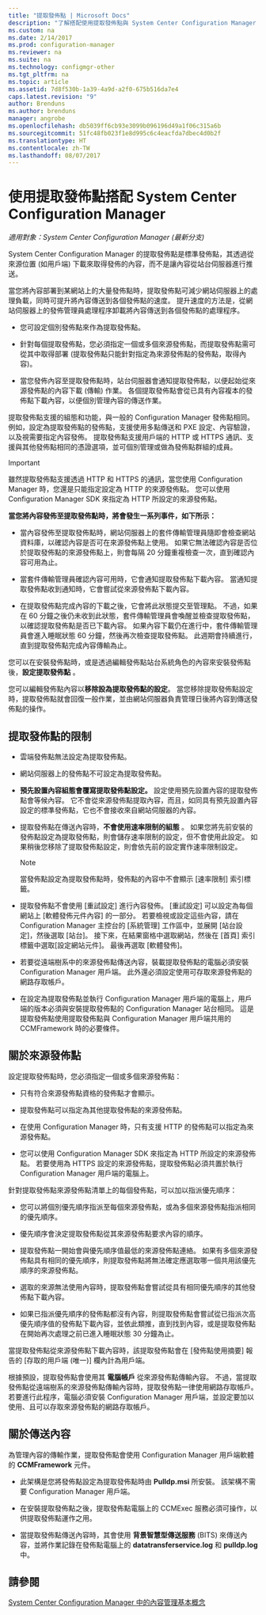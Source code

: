 ```yaml
---
title: "提取發佈點 | Microsoft Docs"
description: "了解搭配使用提取發佈點與 System Center Configuration Manager 的設定和限制。"
ms.custom: na
ms.date: 2/14/2017
ms.prod: configuration-manager
ms.reviewer: na
ms.suite: na
ms.technology: configmgr-other
ms.tgt_pltfrm: na
ms.topic: article
ms.assetid: 7d8f530b-1a39-4a9d-a2f0-675b516da7e4
caps.latest.revision: "9"
author: Brenduns
ms.author: brenduns
manager: angrobe
ms.openlocfilehash: db5039ff6cb93e3099b096196d49a1f06c315a6b
ms.sourcegitcommit: 51fc48fb023f1e8d995c6c4eacfda7dbec4d0b2f
ms.translationtype: HT
ms.contentlocale: zh-TW
ms.lasthandoff: 08/07/2017
---
```

# <a name="use-a-pull-distribution-point-with-system-center-configuration-manager"></a>使用提取發佈點搭配 System Center Configuration Manager

*適用對象：System Center Configuration Manager (最新分支)*


System Center Configuration Manager 的提取發佈點是標準發佈點，其透過從來源位置 (如用戶端) 下載來取得發佈的內容，而不是讓內容從站台伺服器進行推送。  

 當您將內容部署到某網站上的大量發佈點時，提取發佈點可減少網站伺服器上的處理負載，同時可提升將內容傳送到各個發佈點的速度。 提升速度的方法是，從網站伺服器上的發佈管理員處理程序卸載將內容傳送到各個發佈點的處理程序。  

-   您可設定個別發佈點來作為提取發佈點。  

-   針對每個提取發佈點，您必須指定一個或多個來源發佈點，而提取發佈點需可從其中取得部署 (提取發佈點只能針對指定為來源發佈點的發佈點，取得內容)。  

-   當您發佈內容至提取發佈點時，站台伺服器會通知提取發佈點，以便起始從來源發佈點的內容下載 (傳輸) 作業。 各個提取發佈點會從已具有內容複本的發佈點下載內容，以便個別管理內容的傳送作業。  

提取發佈點支援的組態和功能，與一般的 Configuration Manager 發佈點相同。 例如，設定為提取發佈點的發佈點，支援使用多點傳送和 PXE 設定、內容驗證，以及視需要指定內容發佈。 提取發佈點支援用戶端的 HTTP 或 HTTPS 通訊、支援與其他發佈點相同的憑證選項，並可個別管理或做為發佈點群組的成員。  

> [!IMPORTANT]
> 雖然提取發佈點支援透過 HTTP 和 HTTPS 的通訊，當您使用 Configuration Manager 時，您還是只能指定設定為 HTTP 的來源發佈點。 您可以使用 Configuration Manager SDK 來指定為 HTTP 所設定的來源發佈點。  

 **當您將內容發佈至提取發佈點時，將會發生一系列事件，如下所示：**  

-   當內容發佈至提取發佈點時，網站伺服器上的套件傳輸管理員隨即會檢查網站資料庫，以確認內容是否可在來源發佈點上使用。 如果它無法確認內容是否位於提取發佈點的來源發佈點上，則會每隔 20 分鐘重複檢查一次，直到確認內容可用為止。  

-   當套件傳輸管理員確認內容可用時，它會通知提取發佈點下載內容。 當通知提取發佈點收到通知時，它會嘗試從來源發佈點下載內容。  

-   在提取發佈點完成內容的下載之後，它會將此狀態提交至管理點。 不過，如果在 60 分鐘之後仍未收到此狀態，套件傳輸管理員會喚醒並檢查提取發佈點，以確認提取發佈點是否已下載內容。 如果內容下載仍在進行中，套件傳輸管理員會進入睡眠狀態 60 分鐘，然後再次檢查提取發佈點。 此週期會持續進行，直到提取發佈點完成內容傳輸為止。  

您可以在安裝發佈點時，或是透過編輯發佈點站台系統角色的內容來安裝發佈點後，**設定提取發佈點** 。  

您可以編輯發佈點內容以**移除設為提取發佈點的設定**。 當您移除提取發佈點設定時，提取發佈點就會回復一般作業，並由網站伺服器負責管理日後將內容到傳送發佈點的操作。  

## <a name="limitations-for-pull-distribution-points"></a>提取發佈點的限制  

-   雲端發佈點無法設定為提取發佈點。  

-   網站伺服器上的發佈點不可設定為提取發佈點。  

-   **預先設置內容組態會覆寫提取發佈點設定。** 設定使用預先設置內容的提取發佈點會等候內容。 它不會從來源發佈點提取內容，而且，如同具有預先設置內容設定的標準發佈點，它也不會接收來自網站伺服器的內容。  

-   提取發佈點在傳送內容時，**不會使用速率限制的組態** 。 如果您將先前安裝的發佈點設定為提取發佈點，則會儲存速率限制的設定，但不會使用此設定。 如果稍後您移除了提取發佈點設定，則會依先前的設定實作速率限制設定。  

    > [!NOTE]  
    >  當發佈點設定為提取發佈點時，發佈點的內容中不會顯示 [速率限制]  索引標籤。  

-   提取發佈點不會使用 [重試設定]  進行內容發佈。 [重試設定] 可以設定為每個網站上 [軟體發佈元件內容]  的一部分。 若要檢視或設定這些內容，請在 Configuration Manager 主控台的 [系統管理] 工作區中，並展開 [站台設定]，然後選取 [站台]。 接下來，在結果窗格中選取網站，然後在 [首頁] 索引標籤中選取[設定網站元件]。 最後再選取 [軟體發佈]。  

-   若要從遠端樹系中的來源發佈點傳送內容，裝載提取發佈點的電腦必須安裝 Configuration Manager 用戶端。 此外還必須設定使用可存取來源發佈點的網路存取帳戶。  

-   在設定為提取發佈點並執行 Configuration Manager 用戶端的電腦上，用戶端的版本必須與安裝提取發佈點的 Configuration Manager 站台相同。 這是提取發佈點使用提取發佈點與 Configuration Manager 用戶端共用的 CCMFramework 時的必要條件。  

## <a name="about-source-distribution-points"></a>關於來源發佈點  
 設定提取發佈點時，您必須指定一個或多個來源發佈點：  

-   只有符合來源發佈點資格的發佈點才會顯示。  

-   提取發佈點可以指定為其他提取發佈點的來源發佈點。  

-   在使用 Configuration Manager 時，只有支援 HTTP 的發佈點可以指定為來源發佈點。  

-   您可以使用 Configuration Manager SDK 來指定為 HTTP 所設定的來源發佈點。 若要使用為 HTTPS 設定的來源發佈點，提取發佈點必須共置於執行 Configuration Manager 用戶端的電腦上。  

針對提取發佈點來源發佈點清單上的每個發佈點，可以加以指派優先順序：  

-   您可以將個別優先順序指派至每個來源發佈點，或為多個來源發佈點指派相同的優先順序。  

-   優先順序會決定提取發佈點從其來源發佈點要求內容的順序。  

-   提取發佈點一開始會與優先順序值最低的來源發佈點連絡。  如果有多個來源發佈點具有相同的優先順序，則提取發佈點將無法確定應選取哪一個共用該優先順序的來源發佈點。  

-   選取的來源無法使用內容時，提取發佈點會嘗試從具有相同優先順序的其他發佈點下載內容。  

-   如果已指派優先順序的發佈點都沒有內容，則提取發佈點會嘗試從已指派次高優先順序值的發佈點下載內容，並依此類推，直到找到內容，或是提取發佈點在開始再次處理之前已進入睡眠狀態 30 分鐘為止。  

當提取發佈點從來源發佈點下載內容時，該提取發佈點會在 [發佈點使用摘要]  報告的 [存取的用戶端 (唯一)]  欄內計為用戶端。  

 根據預設，提取發佈點會使用其 **電腦帳戶** 從來源發佈點傳輸內容。 不過，當提取發佈點從遠端樹系的來源發佈點傳輸內容時，提取發佈點一律使用網路存取帳戶。 若要進行此程序，電腦必須安裝 Configuration Manager 用戶端，並設定要加以使用、且可以存取來源發佈點的網路存取帳戶。  

## <a name="about-content-transfers"></a>關於傳送內容  
 為管理內容的傳輸作業，提取發佈點會使用 Configuration Manager 用戶端軟體的 **CCMFramework** 元件。  

-   此架構是您將發佈點設定為提取發佈點時由 **Pulldp.msi** 所安裝。 該架構不需要 Configuration Manager 用戶端。  

-   在安裝提取發佈點之後，提取發佈點電腦上的 CCMExec 服務必須可操作，以供提取發佈點運作之用。  

-   當提取發佈點傳送內容時，其會使用 **背景智慧型傳送服務** (BITS) 來傳送內容，並將作業記錄在發佈點電腦上的 **datatransferservice.log** 和 **pulldp.log** 中。  

## <a name="see-also"></a>請參閱  
 [System Center Configuration Manager 中的內容管理基本概念](/sccm/core/plan-design/hierarchy/fundamental-concepts-for-content-management)   
